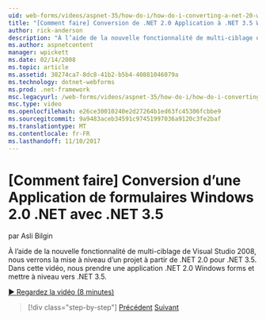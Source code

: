 ```yaml
---
uid: web-forms/videos/aspnet-35/how-do-i/how-do-i-converting-a-net-20-windows-forms-application-to-net-35
title: "[Comment faire] Conversion de .NET 2.0 Application à .NET 3.5 Windows Forms | Documents Microsoft"
author: rick-anderson
description: "À l’aide de la nouvelle fonctionnalité de multi-ciblage de Visual Studio 2008, nous verrons la mise à niveau d’un projet à partir de .NET 2.0 pour .NET 3.5. Dans cette vidéo, nous allons prendre un..."
ms.author: aspnetcontent
manager: wpickett
ms.date: 02/14/2008
ms.topic: article
ms.assetid: 30274ca7-8dc8-41b2-b5b4-40881046079a
ms.technology: dotnet-webforms
ms.prod: .net-framework
msc.legacyurl: /web-forms/videos/aspnet-35/how-do-i/how-do-i-converting-a-net-20-windows-forms-application-to-net-35
msc.type: video
ms.openlocfilehash: e26ce30010240e2d27264b1ed63fc45306fcbbe9
ms.sourcegitcommit: 9a9483aceb34591c97451997036a9120c3fe2baf
ms.translationtype: MT
ms.contentlocale: fr-FR
ms.lasthandoff: 11/10/2017
---
```

<a name="how-do-i-converting-a-net-20-windows-forms-application-to-net-35"></a>[Comment faire] Conversion d’une Application de formulaires Windows 2.0 .NET avec .NET 3.5
====================
par Asli Bilgin

À l’aide de la nouvelle fonctionnalité de multi-ciblage de Visual Studio 2008, nous verrons la mise à niveau d’un projet à partir de .NET 2.0 pour .NET 3.5. Dans cette vidéo, nous prendre une application .NET 2.0 Windows forms et mettre à niveau vers .NET 3.5.

[&#9654; Regardez la vidéo (8 minutes)](https://channel9.msdn.com/Blogs/ASP-NET-Site-Videos/how-do-i-converting-a-net-20-windows-forms-application-to-net-35)

>[!div class="step-by-step"]
[Précédent](how-do-i-advance-cascading-style-sheet-features-and-management.md)
[Suivant](how-do-i-get-started-with-the-entity-framework.md)
